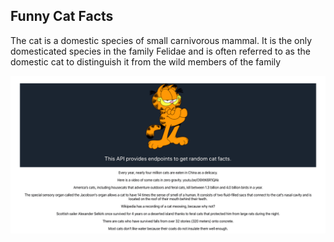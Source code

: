 ## Funny Cat Facts

The cat is a domestic species of small carnivorous mammal. It is the only domesticated species in the family Felidae and is often referred to as the domestic cat to distinguish it from the wild members of the family

<img src="src/images/screenshot.png" />
